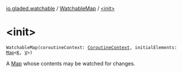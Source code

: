 [io.gladed.watchable](../index.md) / [WatchableMap](index.md) / [&lt;init&gt;](./-init-.md)

# &lt;init&gt;

`WatchableMap(coroutineContext: `[`CoroutineContext`](https://kotlinlang.org/api/latest/jvm/stdlib/kotlin.coroutines/-coroutine-context/index.html)`, initialElements: `[`Map`](https://kotlinlang.org/api/latest/jvm/stdlib/kotlin.collections/-map/index.html)`<`[`K`](index.md#K)`, `[`V`](index.md#V)`>)`

A [Map](https://kotlinlang.org/api/latest/jvm/stdlib/kotlin.collections/-map/index.html) whose contents may be watched for changes.

